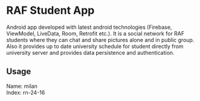 # RAF Student App

Android app developed with latest android technologies (Firebase, ViewModel, LiveData, Room, Retrofit etc.). It is a social network for RAF students where they can chat and share pictures alone and in public group. Also it provides up to date university schedule for student directly from university server and provides data persistence and authentication.

## Usage

Name: milan  
Index: rn-24-16

